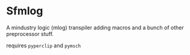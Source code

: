# Sfmlog

A mindustry logic (mlog) transpiler adding macros and a bunch of other preprocessor stuff.

requires `pyperclip` and `pymsch`
